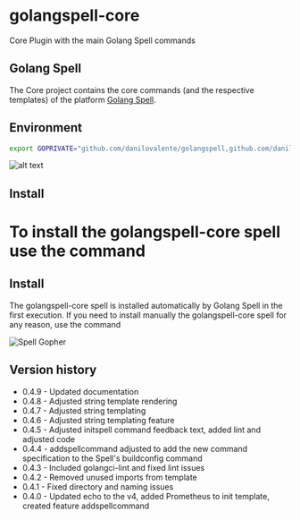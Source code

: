 # golangspell-core

Core Plugin with the main Golang Spell commands

## Golang Spell

The Core project contains the core commands (and the respective templates) of the platform [Golang Spell](https://github.com/danilovalente/golangspell).

## Environment

```bash
export GOPRIVATE="github.com/danilovalente/golangspell,github.com/danilovalente/golangspell-core"
```

![alt text](https://golangspell.com/golangspell/blob/master/img/gopher_spell.png?raw=true)

## Install

To install the golangspell-core spell use the command
=======

## Install
The golangspell-core spell is installed automatically by Golang Spell in the first execution.
If you need to install manually the golangspell-core spell for any reason, use the command

![Spell Gopher](http://derobgfa8qo3s.cloudfront.net/images/gopher_spell.png)

## Version history
* 0.4.9 - Updated documentation
* 0.4.8 - Adjusted string template rendering
* 0.4.7 - Adjusted string templating
* 0.4.6 - Adjusted string templating feature
* 0.4.5 - Adjusted initspell command feedback text, added lint and adjusted code
* 0.4.4 - addspellcommand adjusted to add the new command specification to the Spell's buildconfig command
* 0.4.3 - Included golangci-lint and fixed lint issues
* 0.4.2 - Removed unused imports from template
* 0.4.1 - Fixed directory and naming issues
* 0.4.0 - Updated echo to the v4, added Prometheus to init template, created feature addspellcommand
